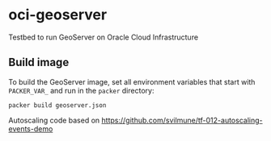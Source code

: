 # oci-geoserver
Testbed to run GeoServer on Oracle Cloud Infrastructure

## Build image

To build the GeoServer image, set all environment variables that start with ```PACKER_VAR_``` and run in the ```packer``` directory: 
```
packer build geoserver.json
```

Autoscaling code based on https://github.com/svilmune/tf-012-autoscaling-events-demo